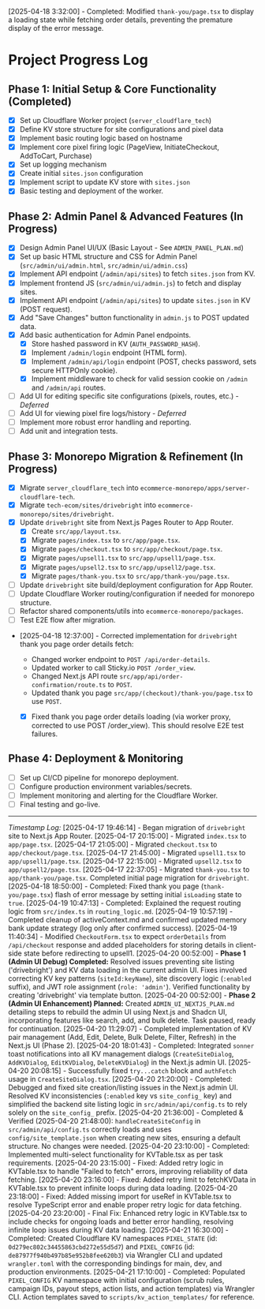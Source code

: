 [2025-04-18 3:32:00] - Completed: Modified `thank-you/page.tsx` to display a loading state while fetching order details, preventing the premature display of the error message.

# Project Progress Log

## Phase 1: Initial Setup & Core Functionality (Completed)
- [X] Set up Cloudflare Worker project (`server_cloudflare_tech`)
- [X] Define KV store structure for site configurations and pixel data
- [X] Implement basic routing logic based on hostname
- [X] Implement core pixel firing logic (PageView, InitiateCheckout, AddToCart, Purchase)
- [X] Set up logging mechanism
- [X] Create initial `sites.json` configuration
- [X] Implement script to update KV store with `sites.json`
- [X] Basic testing and deployment of the worker.

## Phase 2: Admin Panel & Advanced Features (In Progress)
- [X] Design Admin Panel UI/UX (Basic Layout - See `ADMIN_PANEL_PLAN.md`)
- [X] Set up basic HTML structure and CSS for Admin Panel (`src/admin/ui/admin.html`, `src/admin/ui/admin.css`)
- [X] Implement API endpoint (`/admin/api/sites`) to fetch `sites.json` from KV.
- [X] Implement frontend JS (`src/admin/ui/admin.js`) to fetch and display sites.
- [X] Implement API endpoint (`/admin/api/sites`) to update `sites.json` in KV (POST request).
- [X] Add "Save Changes" button functionality in `admin.js` to POST updated data.
- [X] Add basic authentication for Admin Panel endpoints.
    - [X] Store hashed password in KV (`AUTH_PASSWORD_HASH`).
    - [X] Implement `/admin/login` endpoint (HTML form).
    - [X] Implement `/admin/api/login` endpoint (POST, checks password, sets secure HTTPOnly cookie).
    - [X] Implement middleware to check for valid session cookie on `/admin` and `/admin/api` routes.
- [ ] Add UI for editing specific site configurations (pixels, routes, etc.) - *Deferred*
- [ ] Add UI for viewing pixel fire logs/history - *Deferred*
- [ ] Implement more robust error handling and reporting.
- [ ] Add unit and integration tests.

## Phase 3: Monorepo Migration & Refinement (In Progress)
- [X] Migrate `server_cloudflare_tech` into `ecommerce-monorepo/apps/server-cloudflare-tech`.
- [X] Migrate `tech-ecom/sites/drivebright` into `ecommerce-monorepo/sites/drivebright`.
- [X] Update `drivebright` site from Next.js Pages Router to App Router.
    - [X] Create `src/app/layout.tsx`.
    - [X] Migrate `pages/index.tsx` to `src/app/page.tsx`.
    - [X] Migrate `pages/checkout.tsx` to `src/app/checkout/page.tsx`.
    - [X] Migrate `pages/upsell1.tsx` to `src/app/upsell1/page.tsx`.
    - [X] Migrate `pages/upsell2.tsx` to `src/app/upsell2/page.tsx`.
    - [X] Migrate `pages/thank-you.tsx` to `src/app/thank-you/page.tsx`.
- [ ] Update `drivebright` site build/deployment configuration for App Router.
- [ ] Update Cloudflare Worker routing/configuration if needed for monorepo structure.
- [ ] Refactor shared components/utils into `ecommerce-monorepo/packages`.
- [ ] Test E2E flow after migration.
*   [2025-04-18 12:37:00] - Corrected implementation for `drivebright` thank you page order details fetch:
    *   Changed worker endpoint to `POST /api/order-details`.
    *   Updated worker to call Sticky.io `POST /order_view`.
    *   Changed Next.js API route `src/app/api/order-confirmation/route.ts` to `POST`.
    *   Updated thank you page `src/app/(checkout)/thank-you/page.tsx` to use `POST`.

    - [X] Fixed thank you page order details loading (via worker proxy, corrected to use POST /order_view). This should resolve E2E test failures.


## Phase 4: Deployment & Monitoring
- [ ] Set up CI/CD pipeline for monorepo deployment.
- [ ] Configure production environment variables/secrets.
- [ ] Implement monitoring and alerting for the Cloudflare Worker.
- [ ] Final testing and go-live.

---
*Timestamp Log:*
[2025-04-17 19:46:14] - Began migration of `drivebright` site to Next.js App Router.
[2025-04-17 20:15:00] - Migrated `index.tsx` to `app/page.tsx`.
[2025-04-17 21:05:00] - Migrated `checkout.tsx` to `app/checkout/page.tsx`.
[2025-04-17 21:45:00] - Migrated `upsell1.tsx` to `app/upsell1/page.tsx`.
[2025-04-17 22:15:00] - Migrated `upsell2.tsx` to `app/upsell2/page.tsx`.
[2025-04-17 22:37:05] - Migrated `thank-you.tsx` to `app/thank-you/page.tsx`. Completed initial page migration for `drivebright`.
[2025-04-18 18:50:00] - Completed: Fixed thank you page (`thank-you/page.tsx`) flash of error message by setting initial `isLoading` state to `true`.
[2025-04-19 10:47:13] - Completed: Explained the request routing logic from `src/index.ts` in `routing_logic.md`.
[2025-04-19 10:57:19] - Completed cleanup of activeContext.md and confirmed updated memory bank update strategy (log only after confirmed success).
[2025-04-19 11:40:34] - Modified `CheckoutForm.tsx` to expect `orderDetails` from `/api/checkout` response and added placeholders for storing details in client-side state before redirecting to upsell1.
[2025-04-20 00:52:00] - **Phase 1 (Admin UI Debug) Completed:** Resolved issues preventing site listing ('drivebright') and KV data loading in the current admin UI. Fixes involved correcting KV key patterns (`siteId:keyName`), site discovery logic (`:enabled` suffix), and JWT role assignment (`role: 'admin'`). Verified functionality by creating 'drivebright' via template button.
[2025-04-20 00:52:00] - **Phase 2 (Admin UI Enhancement) Planned:** Created `ADMIN_UI_NEXTJS_PLAN.md` detailing steps to rebuild the admin UI using Next.js and Shadcn UI, incorporating features like search, add, and bulk delete. Task paused, ready for continuation.
[2025-04-20 11:29:07] - Completed implementation of KV pair management (Add, Edit, Delete, Bulk Delete, Filter, Refresh) in the Next.js UI (Phase 2).
[2025-04-20 18:01:43] - Completed: Integrated `sonner` toast notifications into all KV management dialogs (`CreateSiteDialog`, `AddKVDialog`, `EditKVDialog`, `DeleteKVDialog`) in the Next.js admin UI.
[2025-04-20 20:08:15] - Successfully fixed `try...catch` block and `authFetch` usage in `CreateSiteDialog.tsx`.
[2025-04-20 21:20:00] - Completed: Debugged and fixed site creation/listing issues in the Next.js admin UI. Resolved KV inconsistencies (`:enabled` key vs `site_config_` key) and simplified the backend site listing logic in `src/admin/api/config.ts` to rely solely on the `site_config_` prefix.
[2025-04-20 21:36:00] - Completed & Verified (2025-04-20 21:48:00): `handleCreateSiteConfig` in `src/admin/api/config.ts` correctly loads and uses `config/site_template.json` when creating new sites, ensuring a default structure. No changes were needed.
[2025-04-20 23:10:00] - Completed: Implemented multi-select functionality for KVTable.tsx as per task requirements.
[2025-04-20 23:15:00] - Fixed: Added retry logic in KVTable.tsx to handle "Failed to fetch" errors, improving reliability of data fetching.
[2025-04-20 23:16:00] - Fixed: Added retry limit to fetchKVData in KVTable.tsx to prevent infinite loops during data loading.
[2025-04-20 23:18:00] - Fixed: Added missing import for useRef in KVTable.tsx to resolve TypeScript error and enable proper retry logic for data fetching.
[2025-04-20 23:20:00] - Final Fix: Enhanced retry logic in KVTable.tsx to include checks for ongoing loads and better error handling, resolving infinite loop issues during KV data loading.
[2025-04-21 16:30:00] - Completed: Created Cloudflare KV namespaces `PIXEL_STATE` (id: `0d279ec802c34455863cbd272e55d5d7`) and `PIXEL_CONFIG` (id: `de87977f940b497b85e952b8fee620b3`) via Wrangler CLI and updated `wrangler.toml` with the corresponding bindings for main, dev, and production environments.
[2025-04-21 17:10:00] - Completed: Populated `PIXEL_CONFIG` KV namespace with initial configuration (scrub rules, campaign IDs, payout steps, action lists, and action templates) via Wrangler CLI. Action templates saved to `scripts/kv_action_templates/` for reference.